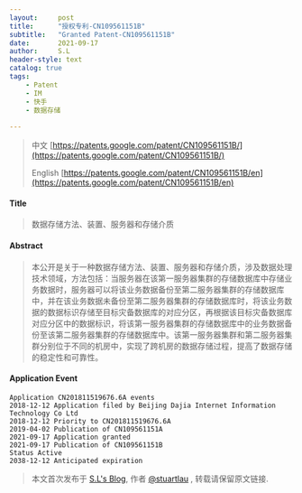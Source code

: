 ```yaml
---
layout:     post
title:      "授权专利-CN109561151B"
subtitle:   "Granted Patent-CN109561151B"
date:       2021-09-17
author:     S.L
header-style: text
catalog: true
tags:
    - Patent
    - IM
    - 快手
    - 数据存储
    
---
```

> 中文 [https://patents.google.com/patent/CN109561151B/](https://patents.google.com/patent/CN109561151B/)
>
> English [https://patents.google.com/patent/CN109561151B/en](https://patents.google.com/patent/CN109561151B/en)

#### Title
> 数据存储方法、装置、服务器和存储介质










#### Abstract
> 本公开是关于一种数据存储方法、装置、服务器和存储介质，涉及数据处理技术领域，方法包括：当服务器在该第一服务器集群的存储数据库中存储业务数据时，服务器可以将该业务数据备份至第二服务器集群的存储数据库中，并在该业务数据未备份至第二服务器集群的存储数据库时，将该业务数据的数据标识存储至目标灾备数据库的对应分区，再根据该目标灾备数据库对应分区中的数据标识，将该第一服务器集群的存储数据库中的业务数据备份至该第二服务器集群的存储数据库中。该第一服务器集群和第二服务器集群分别位于不同的机房中，实现了跨机房的数据存储过程，提高了数据存储的稳定性和可靠性。










#### Application Event
```
Application CN201811519676.6A events 
2018-12-12 Application filed by Beijing Dajia Internet Information Technology Co Ltd
2018-12-12 Priority to CN201811519676.6A
2019-04-02 Publication of CN109561151A
2021-09-17 Application granted
2021-09-17 Publication of CN109561151B
Status Active
2038-12-12 Anticipated expiration
```
> 本文首次发布于 [S.L's Blog](https://liushuo.me), 作者 [@stuartlau](http://github.com/stuartlau) ,
转载请保留原文链接.
